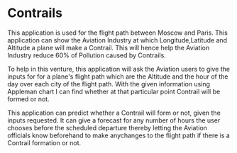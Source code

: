 # Contrails
This application is used for the flight path between Moscow and Paris. This application can show the Aviation Industry at which Longitude,Latitude and Altitude a plane will make a Contrail. This will hence help the Aviation Industry reduce 60% of Pollution caused by Contrails.

To help in this venture, this application will ask the Aviation users to give the inputs for for a plane's flight path which are the Altitude and the hour of the day over each city of the flight path. With the given information using Appleman chart I can find whether at that particular point Contrail will be formed or not.

This application can predict whether a Contrail will form or not, given the inputs requested. It can give a forecast for any number of hours the user chooses before the scheduled departure thereby letting the Aviation officials know beforehand to make anychanges to the flight path if there is a Contrail formation or not.

